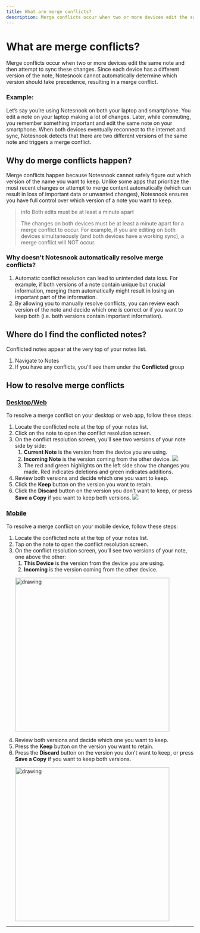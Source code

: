 ```yaml
---
title: What are merge conflicts?
description: Merge conflicts occur when two or more devices edit the same note and then attempt to sync these changes. Since each device has a different version of the note, Notesnook cannot automatically determine which version should take precedence, resulting in a merge conflict.
---
```


# What are merge conflicts?

Merge conflicts occur when two or more devices edit the same note and then attempt to sync these changes. Since each device has a different version of the note, Notesnook cannot automatically determine which version should take precedence, resulting in a merge conflict.

### Example:

Let’s say you’re using Notesnook on both your laptop and smartphone. You edit a note on your laptop making a lot of changes. Later, while commuting, you remember something important and edit the same note on your smartphone. When both devices eventually reconnect to the internet and sync, Notesnook detects that there are two different versions of the same note and triggers a merge conflict.

## Why do merge conflicts happen?

Merge conflicts happen because Notesnook cannot safely figure out which version of the name you want to keep. Unlike some apps that prioritize the most recent changes or attempt to merge content automatically (which can result in loss of important data or unwanted changes), Notesnook ensures you have full control over which version of a note you want to keep.

> info Both edits must be at least a minute apart
>
> The changes on both devices must be at least a minute apart for a merge conflict to occur. For example, if you are editing on both devices simultaneously (and both devices have a working sync), a merge conflict will NOT occur.

### Why doesn't Notesnook automatically resolve merge conflicts?

1. Automatic conflict resolution can lead to unintended data loss. For example, if both versions of a note contain unique but crucial information, merging them automatically might result in losing an important part of the information.
2. By allowing you to manually resolve conflicts, you can review each version of the note and decide which one is correct or if you want to keep both (i.e. both versions contain important information).

## Where do I find the conflicted notes?

Conflicted notes appear at the very top of your notes list.

1. Navigate to Notes
2. If you have any conflicts, you'll see them under the **Conflicted** group

## How to resolve merge conflicts

### [Desktop/Web](#/tab/web)

To resolve a merge conflict on your desktop or web app, follow these steps:

1. Locate the conflicted note at the top of your notes list.
2. Click on the note to open the conflict resolution screen.
3. On the conflict resolution screen, you’ll see two versions of your note side by side:
   1. **Current Note** is the version from the device you are using.
   2. **Incoming Note** is the version coming from the other device.
      ![](/static/merge-conflicts-resolution-screen.png)
   3. The red and green highlights on the left side show the changes you made. Red indicates deletions and green indicates additions.
4. Review both versions and decide which one you want to keep.
5. Click the **Keep** button on the version you want to retain.
6. Click the **Discard** button on the version you don’t want to keep, or press **Save a Copy** if you want to keep both versions.
   ![](/static/merge-conflicts-resolution-screen-2.png)

### [Mobile](#/tab/mobile)

To resolve a merge conflict on your mobile device, follow these steps:

1. Locate the conflicted note at the top of your notes list.
2. Tap on the note to open the conflict resolution screen.
3. On the conflict resolution screen, you’ll see two versions of your note, one above the other:
   1. **This Device** is the version from the device you are using.
   2. **Incoming** is the version coming from the other device.
   <p><img src="/static/merge-conflicts-resolution-screen-mobile.png" alt="drawing" height="414"/></p>
4. Review both versions and decide which one you want to keep.
5. Press the **Keep** button on the version you want to retain.
6. Press the **Discard** button on the version you don’t want to keep, or press **Save a Copy** if you want to keep both versions.
   <p><img src="/static/merge-conflicts-resolution-screen-mobile-2.png" alt="drawing" height="414"/></p>

---
